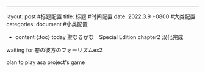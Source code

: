 ---
layout: post
#标题配置
title:  标题
#时间配置
date:   2022.3.9 +0800
#大类配置
categories: document
#小类配置


* content
{:toc}
today 聖なるかな　Special Edition chapter2 汉化完成

waiting for 苍の彼方のフォーリズムex2

plan to play asa project's game


